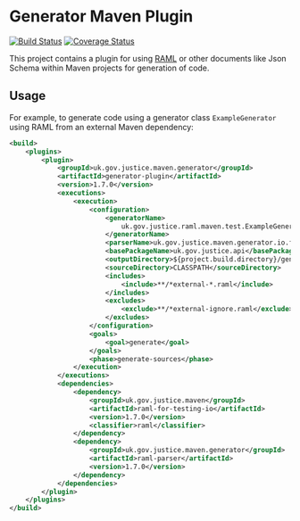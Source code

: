 # Generator Maven Plugin
[![Build Status](https://travis-ci.org/CJSCommonPlatform/generator-maven-plugin.svg?branch=master)](https://travis-ci.org/CJSCommonPlatform/generator-maven-plugin) 
[![Coverage Status](https://coveralls.io/repos/github/CJSCommonPlatform/generator-maven-plugin/badge.svg?branch=master)](https://coveralls.io/github/CJSCommonPlatform/generator-maven-plugin?branch=master)

This project contains a plugin for using [RAML](http://raml.org/) or other documents like Json Schema within Maven projects for generation of code.

## Usage

For example, to generate code using a generator class `ExampleGenerator` using RAML from an external
Maven dependency:

```xml
<build>
    <plugins>
        <plugin>
            <groupId>uk.gov.justice.maven.generator</groupId>
            <artifactId>generator-plugin</artifactId>
            <version>1.7.0</version>
            <executions>
                <execution>
                    <configuration>
                        <generatorName>
                            uk.gov.justice.raml.maven.test.ExampleGenerator
                        </generatorName>
                        <parserName>uk.gov.justice.maven.generator.io.files.parser.RamlFileParser</parserName>
                        <basePackageName>uk.gov.justice.api</basePackageName>
                        <outputDirectory>${project.build.directory}/generated-sources</outputDirectory>
                        <sourceDirectory>CLASSPATH</sourceDirectory>
                        <includes>
                            <include>**/*external-*.raml</include>
                        </includes>
                        <excludes>
                            <exclude>**/*external-ignore.raml</exclude>
                        </excludes>
                    </configuration>
                    <goals>
                        <goal>generate</goal>
                    </goals>
                    <phase>generate-sources</phase>
                </execution>
            </executions>
            <dependencies>
                <dependency>
                    <groupId>uk.gov.justice.maven</groupId>
                    <artifactId>raml-for-testing-io</artifactId>
                    <version>1.7.0</version>
                    <classifier>raml</classifier>
                </dependency>
                <dependency>
                    <groupId>uk.gov.justice.maven.generator</groupId>
                    <artifactId>raml-parser</artifactId>
                    <version>1.7.0</version>
                </dependency>
            </dependencies>
        </plugin>
    </plugins>
</build>
```
